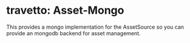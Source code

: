 travetto: Asset-Mongo
===

This provides a mongo implementation for the AssetSource so you can provide an mongodb backend for asset management.